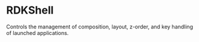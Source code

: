 # RDKShell
Controls the management of composition, layout, z-order, and key handling of launched applications.
